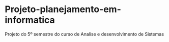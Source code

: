# Projeto-planejamento-em-informatica
Projeto do 5º semestre do curso de Analise e desenvolvimento de Sistemas
